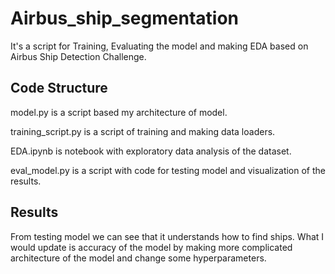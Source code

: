 # Airbus_ship_segmentation

It's a script for Training, Evaluating the model and making EDA based on Airbus Ship Detection Challenge.

## Code Structure

model.py is a script based my architecture of model.

training_script.py is a script of training and making data loaders.

EDA.ipynb is notebook with exploratory data analysis of the dataset.

eval_model.py is a script with code for testing model and visualization of the results.

## Results

From testing model we can see that it understands how to find ships.
What I would update is accuracy of the model by making more complicated architecture of the model and change some hyperparameters.

